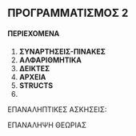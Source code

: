 <html>
<body>
<h2 text-allign:center>ΠΡΟΓΡΑΜΜΑΤΙΣΜΟΣ 2</h2>
<h4><p "style=color:red;">ΠΕΡΙΕΧΟΜΕΝΑ</h4>
<ol>
<li><b>ΣΥΝΑΡΤΗΣΕΙΣ-ΠΙΝΑΚΕΣ<a her="https://github.com/vasnastos/PROGRAMMING-TO-C-2/tree/master/Course1"></a></b></li>
<li><b>ΑΛΦΑΡΙΘΜΗΤΙΚΑ <a href="https://github.com/vasnastos/PROGRAMMING-TO-C-2/tree/master/Course2"></a></b></li>
<li><b>ΔΕΙΚΤΕΣ <a href="https://github.com/vasnastos/PROGRAMMING-TO-C-2/tree/master/Course3"></a></b></li>
<li><b>ΑΡΧΕΙΑ  <a href="https://github.com/vasnastos/PROGRAMMING-TO-C-2/tree/master/Course4"></a></b></li>
<li><b>STRUCTS</b><li>
</ol>
<p "style=color:red;">ΕΠΑΝΑΛΗΠΤΙΚΕΣ ΑΣΚΗΣΕΙΣ:</p>
<p "style=color:blue;">ΕΠΑΝΑΛΗΨΗ ΘΕΩΡΙΑΣ</p>
</body>
</html>
